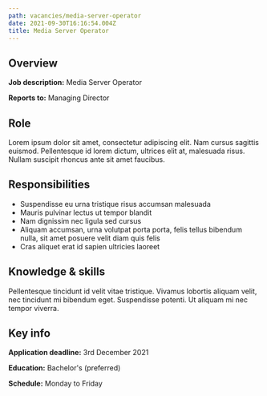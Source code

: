 ```yaml
---
path: vacancies/media-server-operator
date: 2021-09-30T16:16:54.004Z
title: Media Server Operator
---
```

## Overview

**Job description:** Media Server Operator

**Reports to:** Managing Director


## Role


Lorem ipsum dolor sit amet, consectetur adipiscing elit. Nam cursus sagittis euismod. Pellentesque id lorem dictum, ultrices elit at, malesuada risus. Nullam suscipit rhoncus ante sit amet faucibus.

## Responsibilities


* Suspendisse eu urna tristique risus accumsan malesuada
* Mauris pulvinar lectus ut tempor blandit
* Nam dignissim nec ligula sed cursus
* Aliquam accumsan, urna volutpat porta porta, felis tellus bibendum nulla, sit amet posuere velit diam quis felis
* Cras aliquet erat id sapien ultricies laoreet

## Knowledge & skills


Pellentesque tincidunt id velit vitae tristique. Vivamus lobortis aliquam velit, nec tincidunt mi bibendum eget. Suspendisse potenti. Ut aliquam mi nec tempor viverra.

## Key info


**Application deadline:** 3rd December 2021

**Education:** Bachelor's (preferred)

**Schedule:** Monday to Friday